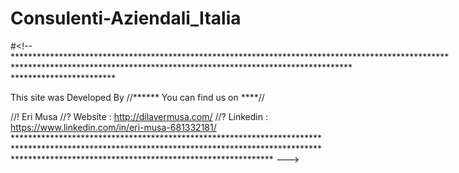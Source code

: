 # Consulenti-Aziendali_Italia
#<!--**********************************************************************************************************************************************************************************************************

This site was Developed By //****** You can find us on ****//

//! Eri Musa //? Website : http://dilavermusa.com/ //? Linkedin : https://www.linkedin.com/in/eri-musa-681332181/ ********************************************************************************************************************************************************************************************************** --->
